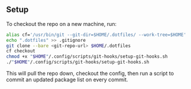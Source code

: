 ## Setup 

To checkout the repo on a new machine, run:

```sh
alias cf='/usr/bin/git --git-dir=$HOME/.dotfiles/ --work-tree=$HOME'
echo ".dotfiles" >> .gitignore
git clone --bare <git-repo-url> $HOME/.dotfiles
cf checkout
chmod +x "$HOME"/.config/scripts/git-hooks/setup-git-hooks.sh
./"$HOME"/.config/scripts/git-hooks/setup-git-hooks.sh
```

This will pull the repo down, checkout the config, then run a script to commit an updated package list on every commit.
